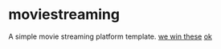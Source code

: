 # moviestreaming
A simple movie streaming platform template.
[we win these](https://nepu.to/show/squid-game-2021-142168/season/2/episode/7)
[ok](https://offidocs.com/newfilemanager01.php)
